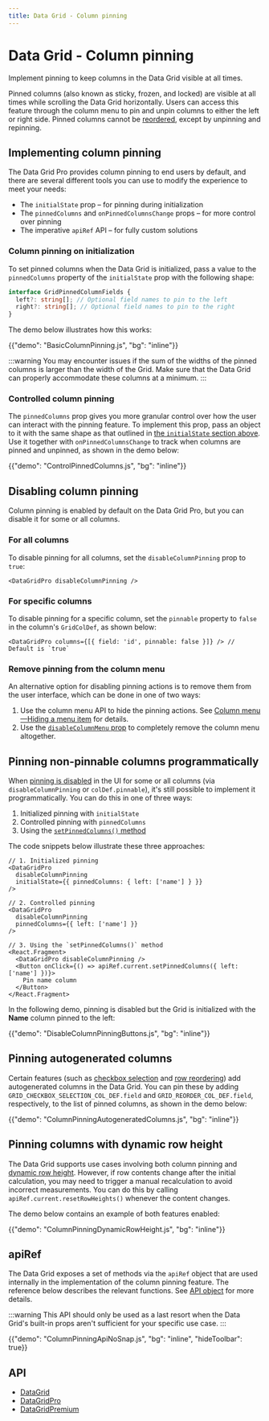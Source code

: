 ```yaml
---
title: Data Grid - Column pinning
---
```


# Data Grid - Column pinning [<span class="plan-pro"></span>](/x/introduction/licensing/#pro-plan 'Pro plan')

<p class="description">Implement pinning to keep columns in the Data Grid visible at all times.</p>

Pinned columns (also known as sticky, frozen, and locked) are visible at all times while scrolling the Data Grid horizontally.
Users can access this feature through the column menu to pin and unpin columns to either the left or right side.
Pinned columns cannot be [reordered](/x/react-data-grid/column-ordering/), except by unpinning and repinning.

## Implementing column pinning

The Data Grid Pro provides column pinning to end users by default, and there are several different tools you can use to modify the experience to meet your needs:

- The `initialState` prop – for pinning during initialization
- The `pinnedColumns` and `onPinnedColumnsChange` props – for more control over pinning
- The imperative `apiRef` API – for fully custom solutions

### Column pinning on initialization

To set pinned columns when the Data Grid is initialized, pass a value to the `pinnedColumns` property of the `initialState` prop with the following shape:

```ts
interface GridPinnedColumnFields {
  left?: string[]; // Optional field names to pin to the left
  right?: string[]; // Optional field names to pin to the right
}
```

The demo below illustrates how this works:

{{"demo": "BasicColumnPinning.js", "bg": "inline"}}

:::warning
You may encounter issues if the sum of the widths of the pinned columns is larger than the width of the Grid.
Make sure that the Data Grid can properly accommodate these columns at a minimum.
:::

### Controlled column pinning

The `pinnedColumns` prop gives you more granular control over how the user can interact with the pinning feature.
To implement this prop, pass an object to it with the same shape as that outlined in [the `initialState` section above](#column-pinning-on-initialization).
Use it together with `onPinnedColumnsChange` to track when columns are pinned and unpinned, as shown in the demo below:

{{"demo": "ControlPinnedColumns.js", "bg": "inline"}}

## Disabling column pinning

Column pinning is enabled by default on the Data Grid Pro, but you can disable it for some or all columns.

### For all columns

To disable pinning for all columns, set the `disableColumnPinning` prop to `true`:

```tsx
<DataGridPro disableColumnPinning />
```

### For specific columns

To disable pinning for a specific column, set the `pinnable` property to `false` in the column's `GridColDef`, as shown below:

```tsx
<DataGridPro columns={[{ field: 'id', pinnable: false }]} /> // Default is `true`
```

### Remove pinning from the column menu

An alternative option for disabling pinning actions is to remove them from the user interface, which can be done in one of two ways:

1. Use the column menu API to hide the pinning actions. See [Column menu—Hiding a menu item](/x/react-data-grid/column-menu/#hiding-a-menu-item) for details.
2. Use the [`disableColumnMenu` prop](/x/react-data-grid/column-menu/#disable-column-menu) to completely remove the column menu altogether.

## Pinning non-pinnable columns programmatically

When [pinning is disabled](#disabling-column-pinning) in the UI for some or all columns (via `disableColumnPinning` or `colDef.pinnable`), it's still possible to implement it programmatically.
You can do this in one of three ways:

1. Initialized pinning with `initialState`
2. Controlled pinning with `pinnedColumns`
3. Using the [`setPinnedColumns()` method](#apiref)

The code snippets below illustrate these three approaches:

```tsx
// 1. Initialized pinning
<DataGridPro
  disableColumnPinning
  initialState={{ pinnedColumns: { left: ['name'] } }}
/>

// 2. Controlled pinning
<DataGridPro
  disableColumnPinning
  pinnedColumns={{ left: ['name'] }}
/>

// 3. Using the `setPinnedColumns()` method
<React.Fragment>
  <DataGridPro disableColumnPinning />
  <Button onClick={() => apiRef.current.setPinnedColumns({ left: ['name'] })}>
    Pin name column
  </Button>
</React.Fragment>
```

In the following demo, pinning is disabled but the Grid is initialized with the **Name** column pinned to the left:

{{"demo": "DisableColumnPinningButtons.js", "bg": "inline"}}

## Pinning autogenerated columns

Certain features (such as [checkbox selection](/x/react-data-grid/row-selection/#checkbox-selection) and [row reordering](/x/react-data-grid/row-ordering/)) add autogenerated columns in the Data Grid.
You can pin these by adding `GRID_CHECKBOX_SELECTION_COL_DEF.field` and `GRID_REORDER_COL_DEF.field`, respectively, to the list of pinned columns, as shown in the demo below:

{{"demo": "ColumnPinningAutogeneratedColumns.js", "bg": "inline"}}

## Pinning columns with dynamic row height

The Data Grid supports use cases involving both column pinning and [dynamic row height](/x/react-data-grid/row-height/#dynamic-row-height).
However, if row contents change after the initial calculation, you may need to trigger a manual recalculation to avoid incorrect measurements.
You can do this by calling `apiRef.current.resetRowHeights()` whenever the content changes.

The demo below contains an example of both features enabled:

{{"demo": "ColumnPinningDynamicRowHeight.js", "bg": "inline"}}

## apiRef

The Data Grid exposes a set of methods via the `apiRef` object that are used internally in the implementation of the column pinning feature.
The reference below describes the relevant functions.
See [API object](/x/react-data-grid/api-object/) for more details.

:::warning
This API should only be used as a last resort when the Data Grid's built-in props aren't sufficient for your specific use case.
:::

{{"demo": "ColumnPinningApiNoSnap.js", "bg": "inline", "hideToolbar": true}}

## API

- [DataGrid](/x/api/data-grid/data-grid/)
- [DataGridPro](/x/api/data-grid/data-grid-pro/)
- [DataGridPremium](/x/api/data-grid/data-grid-premium/)
